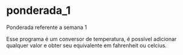 # ponderada_1
Ponderada referente a semana 1

Esse programa é um conversor de temperatura, é possível adicionar qualquer valor e obter seu equivalente em fahrenheit ou celcius.

